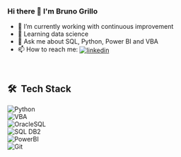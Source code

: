### Hi there 👋 I'm Bruno Grillo

- 🔭 I’m currently working with continuous improvement
- 🌱 Learning data science
- 💬 Ask me about SQL, Python, Power BI and VBA
- 📫 How to reach me: <a href="https://linkedin.com/in/brunocardozogrillo" target="_blank">
  <img align="center" src="https://img.shields.io/badge/-Bruno%20Grillo-05122A?style=flat&logo=linkedin" alt="linkedin"/>
</a>

<br>

## 🛠 &nbsp;Tech Stack

![Python](https://img.shields.io/badge/-Python-05122A?style=flat&logo=Python)&nbsp;<br>
![VBA](https://img.shields.io/badge/-VBA-05122A?style=flat&logo=microsoftexcel)&nbsp;<br>
![OracleSQL](https://img.shields.io/badge/-OracleSQL-05122A?style=flat&logo=ORACLE)&nbsp;<br>
![SQL DB2](https://img.shields.io/badge/-DB2-05122A?style=flat&logo=ibm)&nbsp;<br>
![PowerBI](https://img.shields.io/badge/-PowerBI-05122A?style=flat&logo=powerbi)&nbsp;<br>
![Git](https://img.shields.io/badge/-Git-05122A?style=flat&logo=git)&nbsp;<br>

<br><br>

